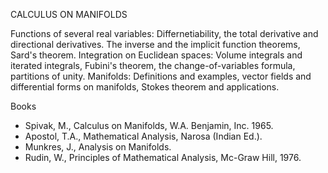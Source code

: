 ---
---
CALCULUS ON MANIFOLDS

Functions of several real variables: Differnetiability, the total derivative
and directional derivatives. The inverse and the implicit function theorems,
Sard's theorem.
Integration on Euclidean spaces: Volume integrals and iterated integrals,
Fubini's theorem, the change-of-variables formula, partitions of unity.
Manifolds: Definitions and examples, vector fields and differential forms on
manifolds, Stokes theorem and applications.

Books

* Spivak, M., Calculus on Manifolds, W.A. Benjamin, Inc. 1965.
* Apostol, T.A., Mathematical Analysis, Narosa (Indian Ed.).
* Munkres, J., Analysis on Manifolds.
* Rudin, W., Principles of Mathematical Analysis, Mc-Graw Hill, 1976.
   

